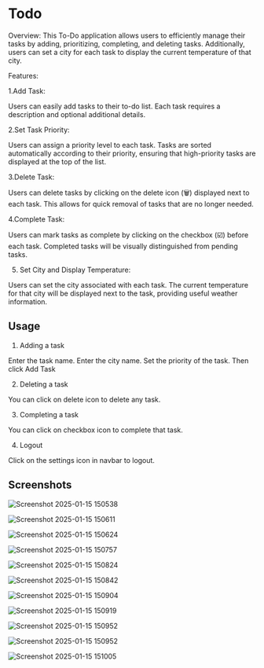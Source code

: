# Todo

Overview: This To-Do application allows users to efficiently manage their tasks by adding, prioritizing, completing, and deleting tasks. Additionally, users can set a city for each task to display the current temperature of that city.

Features:

1.Add Task:

Users can easily add tasks to their to-do list. Each task requires a description and optional additional details.

2.Set Task Priority:

Users can assign a priority level to each task. Tasks are sorted automatically according to their priority, ensuring that high-priority tasks are displayed at the top of the list.

3.Delete Task:

Users can delete tasks by clicking on the delete icon (🗑️) displayed next to each task. This allows for quick removal of tasks that are no longer needed.

4.Complete Task:

Users can mark tasks as complete by clicking on the checkbox (☑️) before each task. Completed tasks will be visually distinguished from pending tasks.

5. Set City and Display Temperature:

Users can set the city associated with each task. The current temperature for that city will be displayed next to the task, providing useful weather information.

## Usage

1. Adding a task

Enter the task name. Enter the city name. Set the priority of the task. Then click Add Task

2. Deleting a task

You can click on delete icon to delete any task.

3. Completing a task

You can click on checkbox icon to complete that task.

4. Logout

Click on the settings icon in navbar to logout.

## Screenshots
![Screenshot 2025-01-15 150538](https://github.com/user-attachments/assets/ce5fb7e7-de8c-4f6c-9824-531b8f4fe309)


![Screenshot 2025-01-15 150611](https://github.com/user-attachments/assets/a4a3ea2e-49ed-4a41-bb4c-31b5a200bc54)


![Screenshot 2025-01-15 150624](https://github.com/user-attachments/assets/e41e1703-be1c-4e35-8523-7f683aa1b2eb)


![Screenshot 2025-01-15 150757](https://github.com/user-attachments/assets/b820bf6c-b958-4748-a8be-080595d8656b)


![Screenshot 2025-01-15 150824](https://github.com/user-attachments/assets/3e699cef-dccd-4332-b1ef-727b6cb05c54)


![Screenshot 2025-01-15 150842](https://github.com/user-attachments/assets/69c9807b-9bb1-4b35-b4f7-25b42b526cc0)


![Screenshot 2025-01-15 150904](https://github.com/user-attachments/assets/c7502f14-da75-48ae-8476-fa1ca1f964c9)


![Screenshot 2025-01-15 150919](https://github.com/user-attachments/assets/123bcb8d-6296-4242-8a49-95094adfd5b3)


![Screenshot 2025-01-15 150952](https://github.com/user-attachments/assets/38ff036f-7e68-46ba-96b7-37e38c9aa630)


![Screenshot 2025-01-15 150952](https://github.com/user-attachments/assets/4c10f8f8-c487-43dc-8346-c6e50e8ef728)


![Screenshot 2025-01-15 151005](https://github.com/user-attachments/assets/485eb3c9-c285-43f8-88fb-5ca7044ddec0)

